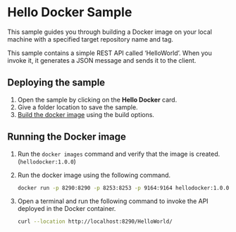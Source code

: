 # Hello Docker Sample

This sample guides you through building a Docker image on your local machine with a specified target repository name and tag.

This sample contains a simple REST API called ‘HelloWorld’. When you invoke it, it generates a JSON message and sends it to the client.

## Deploying the sample

1.  Open the sample by clicking on the **Hello Docker** card.
2.  Give a folder location to save the sample.
3.  [Build the docker image]({{base_path}}/develop/deploy-artifacts#build-docker-image) using the build options.

## Running the Docker image

1.  Run the `docker images` command and verify that the image is created. (`hellodocker:1.0.0`)
2.  Run the docker image using the following command.

    ```bash
    docker run -p 8290:8290 -p 8253:8253 -p 9164:9164 hellodocker:1.0.0
    ```
3.  Open a terminal and run the following command to invoke the API deployed in the Docker container.

    ```bash
    curl --location http://localhost:8290/HelloWorld/
    ```
    
